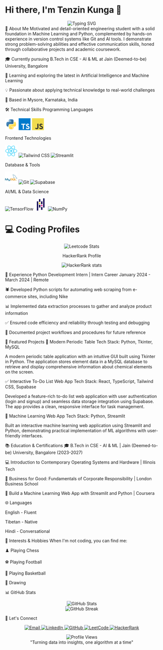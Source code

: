 # Hi there, I'm Tenzin Kunga 👋
<div align="center"> <img src="https://readme-typing-svg.herokuapp.com?font=Fira+Code&pause=1000&color=2196F3&center=true&vCenter=true&width=435&lines=AI+%26+ML+Engineer;Python+Developer;Machine+Learning+Enthusiast;Problem+Solver" alt="Typing SVG" /> </div>
🚀 About Me
Motivated and detail-oriented engineering student with a solid foundation in Machine Learning and Python, complemented by hands-on experience in version control systems like Git and AI tools. I demonstrate strong problem-solving abilities and effective communication skills, honed through collaborative projects and academic coursework.

🎓 Currently pursuing B.Tech in CSE - AI & ML at Jain (Deemed-to-be) University, Bangalore

🌱 Learning and exploring the latest in Artificial Intelligence and Machine Learning

💡 Passionate about applying technical knowledge to real-world challenges

📍 Based in Mysore, Karnataka, India

🛠️ Technical Skills
Programming Languages
<p align="left"> <img src="https://raw.githubusercontent.com/devicons/devicon/master/icons/python/python-original.svg" alt="Python" width="40" height="40"/> <img src="https://raw.githubusercontent.com/devicons/devicon/master/icons/typescript/typescript-original.svg" alt="TypeScript" width="40" height="40"/> <img src="https://raw.githubusercontent.com/devicons/devicon/master/icons/javascript/javascript-original.svg" alt="JavaScript" width="40" height="40"/> </p>
Frontend Technologies
<p align="left"> <img src="https://raw.githubusercontent.com/devicons/devicon/master/icons/react/react-original.svg" alt="React" width="40" height="40"/> <img src="https://www.vectorlogo.zone/logos/tailwindcss/tailwindcss-icon.svg" alt="Tailwind CSS" width="40" height="40"/> <img src="https://streamlit.io/images/brand/streamlit-mark-color.png" alt="Streamlit" width="40" height="40"/> </p>
Database & Tools
<p align="left"> <img src="https://raw.githubusercontent.com/devicons/devicon/master/icons/mysql/mysql-original-wordmark.svg" alt="MySQL" width="40" height="40"/> <img src="https://www.vectorlogo.zone/logos/git-scm/git-scm-icon.svg" alt="Git" width="40" height="40"/> <img src="https://www.vectorlogo.zone/logos/supabase/supabase-icon.svg" alt="Supabase" width="40" height="40"/> </p>
AI/ML & Data Science
<p align="left"> <img src="https://www.vectorlogo.zone/logos/tensorflow/tensorflow-icon.svg" alt="TensorFlow" width="40" height="40"/> <img src="https://raw.githubusercontent.com/devicons/devicon/2ae2a900d2f041da66e950e4d48052658d850630/icons/pandas/pandas-original.svg" alt="Pandas" width="40" height="40"/> <img src="https://www.vectorlogo.zone/logos/numpy/numpy-icon.svg" alt="NumPy" width="40" height="40"/> </p>

# 💻 Coding Profiles
<div align="center">

![Leetcode Stats](https://leetcard.jacoblin.cool/tenkunga911?ext=heatmap)

HackerRank Profile

![HackerRank stats](https://raw.githubusercontent.com/<tampered-sin>/<profile-cards>/main/hackerrank_stats.png)


</div>
💼 Experience
Python Development Intern | Intern Career
January 2024 - March 2024 | Remote

🕷️ Developed Python scripts for automating web scraping from e-commerce sites, including Nike

📊 Implemented data extraction processes to gather and analyze product information

✅ Ensured code efficiency and reliability through testing and debugging

📝 Documented project workflows and procedures for future reference

🎯 Featured Projects
🧪 Modern Periodic Table
Tech Stack: Python, Tkinter, MySQL

A modern periodic table application with an intuitive GUI built using Tkinter in Python. The application stores element data in a MySQL database to retrieve and display comprehensive information about chemical elements on the screen.

✅ Interactive To-Do List Web App
Tech Stack: React, TypeScript, Tailwind CSS, Supabase

Developed a feature-rich to-do list web application with user authentication (login and signup) and seamless data storage integration using Supabase. The app provides a clean, responsive interface for task management.

🤖 Machine Learning Web App
Tech Stack: Python, Streamlit

Built an interactive machine learning web application using Streamlit and Python, demonstrating practical implementation of ML algorithms with user-friendly interfaces.

📚 Education & Certifications
🎓 B.Tech in CSE - AI & ML | Jain (Deemed-to-be) University, Bangalore (2023-2027)

💻 Introduction to Contemporary Operating Systems and Hardware | Illinois Tech

🏢 Business for Good: Fundamentals of Corporate Responsibility | London Business School

🤖 Build a Machine Learning Web App with Streamlit and Python | Coursera

🌐 Languages

English - Fluent

Tibetan - Native

Hindi - Conversational

🎨 Interests & Hobbies
When I'm not coding, you can find me:

♟️ Playing Chess

⚽ Playing Football

🏀 Playing Basketball

🎨 Drawing

📊 GitHub Stats
<div align="center"> <img src="https://github-readme-stats.vercel.app/api?username=tampered-sin&show_icons=true&theme=tokyonight" alt="GitHub Stats" /> </div> <div align="center"> <img src="https://github-readme-streak-stats.herokuapp.com/?user=tampered-sin&theme=tokyonight" alt="GitHub Streak" /> </div>

🤝 Let's Connect
<p align="center"> <a href="mailto:tenkunga911@gmail.com"> <img src="https://img.shields.io/badge/Email-D14836?style=for-the-badge&logo=gmail&logoColor=white" alt="Email"/> </a> <a href="https://linkedin.com/in/kungatenzin"> <img src="https://img.shields.io/badge/LinkedIn-0077B5?style=for-the-badge&logo=linkedin&logoColor=white" alt="LinkedIn"/> </a> <a href="https://github.com/tampered-sin"> <img src="https://img.shields.io/badge/GitHub-100000?style=for-the-badge&logo=github&logoColor=white" alt="GitHub"/> </a> <a href="https://leetcode.com/u/tenkunga911"> <img src="https://img.shields.io/badge/LeetCode-FFA116?style=for-the-badge&logo=LeetCode&logoColor=black" alt="LeetCode"/> </a> <a href="https://www.hackerrank.com/profile/tenkunga911"> <img src="https://img.shields.io/badge/HackerRank-2EC866?style=for-the-badge&logo=HackerRank&logoColor=white" alt="HackerRank"/> </a> </p>
<div align="center"> <img src="https://komarev.com/ghpvc/?username=tampered-sin&color=blue&style=flat-square" alt="Profile Views"/> </div> <div align="center">
"Turning data into insights, one algorithm at a time"

</div>
